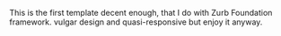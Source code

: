 This is the first template decent enough, that I do with Zurb Foundation framework. vulgar design and quasi-responsive but enjoy it anyway.
